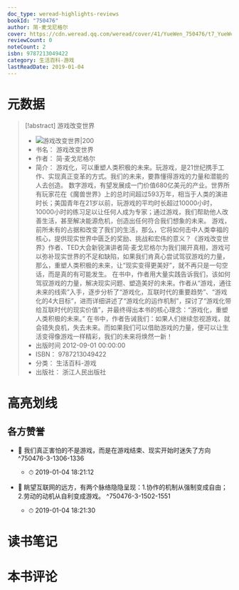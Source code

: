 ```yaml
---
doc_type: weread-highlights-reviews
bookId: "750476"
author: 简·麦戈尼格尔
cover: https://cdn.weread.qq.com/weread/cover/41/YueWen_750476/t7_YueWen_750476.jpg
reviewCount: 0
noteCount: 2
isbn: 9787213049422
category: 生活百科-游戏
lastReadDate: 2019-01-04
---
```

# 元数据
> [!abstract] 游戏改变世界
> - ![ 游戏改变世界|200](https://cdn.weread.qq.com/weread/cover/41/YueWen_750476/t7_YueWen_750476.jpg)
> - 书名： 游戏改变世界
> - 作者： 简·麦戈尼格尔
> - 简介： 游戏化，可以重塑人类积极的未来。玩游戏，是21世纪携手工作、实现真正变革的方式。我们的未来，要靠懂得游戏的力量和潜能的人去创造。
数字游戏，有望发展成一门价值680亿美元的产业。世界所有玩家花在《魔兽世界》上的总时间超过593万年，相当于人类的演进时长；美国青年在21岁以前，玩游戏的平均时长超过10000小时，10000小时的练习足以让任何人成为专家；通过游戏，我们帮助他人改善生活，甚至解决能源危机，创造出任何符合我们想象的未来。
游戏，前所未有的占据和改变了我们的生活，那么，它将如何击中人类幸福的核心，提供现实世界中匮乏的奖励、挑战和宏伟的意义？《游戏改变世界》作者、TED大会新锐演讲者简·麦戈尼格尔为我们揭开真相，游戏可以弥补现实世界的不足和缺陷，如果我们肯真心尝试驾驭游戏的力量，那么，重塑人类积极的未来，让“现实变得更美好”，就不再只是一句空话，而是真的有可能发生。
在书中，作者用大量实践告诉我们，该如何驾驭游戏的力量，解决现实问题、塑造美好的未来。作者从“游戏，通往未来的线索”入手，逐步分析了“游戏化，互联时代的重要趋势”、“游戏化的4大目标”，进而详细讲述了“游戏化的运作机制”，探讨了“游戏化带给互联时代的现实价值”，并最终得出本书的核心理念：“游戏化，重塑人类积极的未来。”
在书中，作者告诫我们：如果人们继续忽视游戏，就会错失良机，失去未来。而如果我们可以借助游戏的力量，便可以让生活变得像游戏一样精彩，我们的未来将焕然一新！
> - 出版时间 2012-09-01 00:00:00
> - ISBN： 9787213049422
> - 分类： 生活百科-游戏
> - 出版社： 浙江人民出版社

# 高亮划线

## 各方赞誉


- 📌 我们真正害怕的不是游戏，而是在游戏结束、现实开始时迷失了方向 ^750476-3-1306-1336
    - ⏱ 2019-01-04 18:21:12 

- 📌 眺望互联网的远方，有两个脉络隐隐呈现：1.协作的机制从强制变成自由；2.劳动的动机从自利变成游戏。 ^750476-3-1502-1551
    - ⏱ 2019-01-04 18:21:30 
# 读书笔记

# 本书评论

